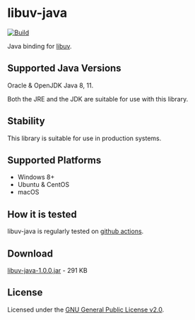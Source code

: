 # libuv-java

[![Build](https://github.com/webfolderio/libuv-java/workflows/libuv-java/badge.svg)](https://github.com/webfolderio/libuv-java/actions?query=workflow%3Alibuv-java)

Java binding for [libuv](https://github.com/libuv/libuv).

Supported Java Versions
-----------------------

Oracle & OpenJDK Java 8, 11.

Both the JRE and the JDK are suitable for use with this library.

Stability
---------
This library is suitable for use in production systems.

Supported Platforms
-------------------
* Windows 8+
* Ubuntu & CentOS
* macOS

How it is tested
----------------
libuv-java is regularly tested on [github actions](https://github.com/webfolderio/libuv-java/actions?query=workflow%3Alibuv-java).

Download
----------------------

[libuv-java-1.0.0.jar](https://github.com/webfolderio/libuv-java/releases/download/untagged-8b3399193886079e9098/libuv-java-1.0.0.jar) - 291 KB

License
-------
Licensed under the [GNU General Public License v2.0](https://github.com/webfolderio/libuv-java/blob/master/LICENSE).
